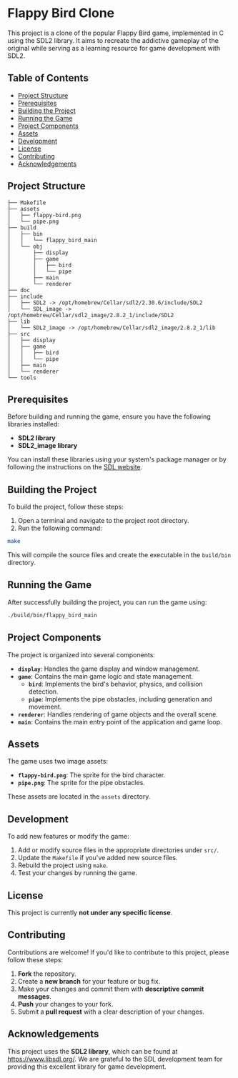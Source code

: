 # Flappy Bird Clone

This project is a clone of the popular Flappy Bird game, implemented in C using the SDL2 library. It aims to recreate the addictive gameplay of the original while serving as a learning resource for game development with SDL2.

## Table of Contents

- [Project Structure](#project-structure)
- [Prerequisites](#prerequisites)
- [Building the Project](#building-the-project)
- [Running the Game](#running-the-game)
- [Project Components](#project-components)
- [Assets](#assets)
- [Development](#development)
- [License](#license)
- [Contributing](#contributing)
- [Acknowledgements](#acknowledgements)

## Project Structure

```
├── Makefile
├── assets
│   ├── flappy-bird.png
│   └── pipe.png
├── build
│   ├── bin
│   │   └── flappy_bird_main
│   └── obj
│       ├── display
│       ├── game
│       │   ├── bird
│       │   └── pipe
│       ├── main
│       └── renderer
├── doc
├── include
│   ├── SDL2 -> /opt/homebrew/Cellar/sdl2/2.30.6/include/SDL2
│   └── SDL_image -> /opt/homebrew/Cellar/sdl2_image/2.8.2_1/include/SDL2
├── lib
│   └── SDL2_image -> /opt/homebrew/Cellar/sdl2_image/2.8.2_1/lib
├── src
│   ├── display
│   ├── game
│   │   ├── bird
│   │   └── pipe
│   ├── main
│   └── renderer
└── tools
```

## Prerequisites

Before building and running the game, ensure you have the following libraries installed:

- **SDL2 library**
- **SDL2_image library**

You can install these libraries using your system's package manager or by following the instructions on the [SDL website](https://www.libsdl.org/).

## Building the Project

To build the project, follow these steps:

1. Open a terminal and navigate to the project root directory.
2. Run the following command:

```bash
make
```

This will compile the source files and create the executable in the `build/bin` directory.

## Running the Game

After successfully building the project, you can run the game using:

```bash
./build/bin/flappy_bird_main
```

## Project Components

The project is organized into several components:

- **`display`**: Handles the game display and window management.
- **`game`**: Contains the main game logic and state management.
  - **`bird`**: Implements the bird's behavior, physics, and collision detection.
  - **`pipe`**: Implements the pipe obstacles, including generation and movement.
- **`renderer`**: Handles rendering of game objects and the overall scene.
- **`main`**: Contains the main entry point of the application and game loop.

## Assets

The game uses two image assets:

- **`flappy-bird.png`**: The sprite for the bird character.
- **`pipe.png`**: The sprite for the pipe obstacles.

These assets are located in the `assets` directory.

## Development

To add new features or modify the game:

1. Add or modify source files in the appropriate directories under `src/`.
2. Update the `Makefile` if you've added new source files.
3. Rebuild the project using `make`.
4. Test your changes by running the game.

## License

This project is currently **not under any specific license**.

## Contributing

Contributions are welcome! If you'd like to contribute to this project, please follow these steps:

1. **Fork** the repository.
2. Create a **new branch** for your feature or bug fix.
3. Make your changes and commit them with **descriptive commit messages**.
4. **Push** your changes to your fork.
5. Submit a **pull request** with a clear description of your changes.

## Acknowledgements

This project uses the **SDL2 library**, which can be found at https://www.libsdl.org/. We are grateful to the SDL development team for providing this excellent library for game development.

